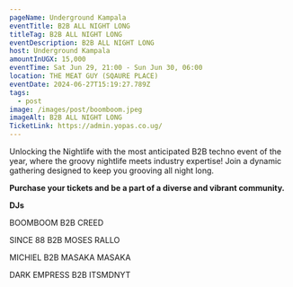 ```yaml
---
pageName: Underground Kampala
eventTitle: B2B ALL NIGHT LONG
titleTag: B2B ALL NIGHT LONG
eventDescription: B2B ALL NIGHT LONG
host: Underground Kampala
amountInUGX: 15,000
eventTime: Sat Jun 29, 21:00 - Sun Jun 30, 06:00
location: THE MEAT GUY (SQAURE PLACE)
eventDate: 2024-06-27T15:19:27.789Z
tags:
  - post
image: /images/post/boomboom.jpeg
imageAlt: B2B ALL NIGHT LONG
TicketLink: https://admin.yopas.co.ug/
---
```

Unlocking the Nightlife with the most anticipated B2B techno event of the year, where the groovy nightlife meets industry expertise! Join a dynamic gathering designed to keep you grooving all night long.



**Purchase your tickets and be a part of a diverse and vibrant community.**



**DJs**

BOOMBOOM B2B CREED

SINCE 88 B2B MOSES RALLO

MICHIEL B2B MASAKA MASAKA

DARK EMPRESS B2B ITSMDNYT